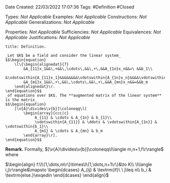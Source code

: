 <br />
<br />

Date Created: 22/03/2022 17:07:36
Tags: #Definition #Closed 

Types: _Not Applicable_
Examples: _Not Applicable_
Constructions: _Not Applicable_
Generalizations: _Not Applicable_

Properties: _Not Applicable_
Sufficiencies: _Not Applicable_
Equivalences: _Not Applicable_
Justifications: _Not Applicable_

``` ad-Definition
title: Definition.

_Let $K$ be a field and consider the linear system_
$$\begin{equation}
    \l\{\begin{alignedat}{7}
        &A_{11}x_1&&\,+&&\,\cdots\,&&\,+\,&&A_{1n}x_n&&=\ &&b_1\\
        &\vdotswithin{A_{11}x_1}&&&&&&&&\vdotswithin{A_{1n}x_n}&&&&\vdotswithin{b_1}\\
        &A_{m1}x_1&&\,+\,&&\,\cdots\,&&\,+\,&&A_{mn}x_n&&=&&b_m
    \end{alignedat}\r.
\end{equation}$$
_of equations over $K$. The **augmented matrix of the linear system** is the matrix_
$$\begin{equation}
    [\v{A}\divides\v{b}]\coloneqq\l[
        \begin{array}{ccc|c}
             A_{11} & \cdots & A_{1n} & b_{1}\\
             \vdotswithin{A_{11}} & \ddots & \vdotswithin{A_{1n}} & \vdotswithin{b_1}\\
             A_{m1} & \cdots & A_{mn} & b_m
        \end{array}\r].
\end{equation}$$

```

**Remark.** Formally, $[\v{A}\divides\v{b}]\coloneqq\l\langle m,n+1,f\r\rangle$ where

$\begin{align}
    f:\l\{1,\dots,m\r\}\times\l\{1,\dots,n+1\r\}&\to K\\
    \l\langle i,j\r\rangle&\mapsto
        \begin{dcases}
            A_{ij}  & \textrm{if}\ \ j\leq n\\
            b_i & \textrm{else.}\exqedin
        \end{dcases}
\end{align}$
